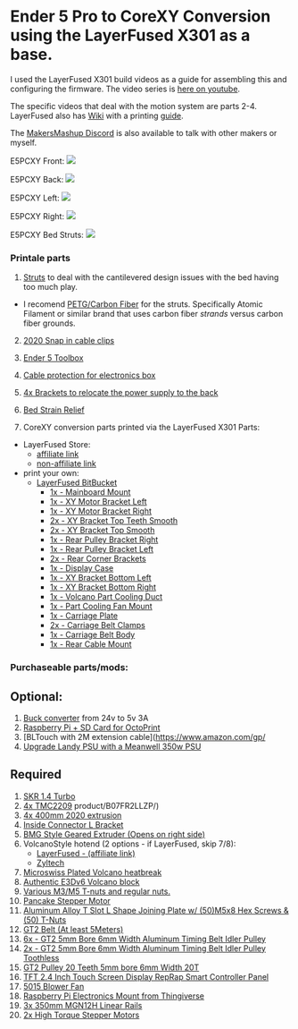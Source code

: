 # Ender 5 Pro to CoreXY Conversion using the LayerFused X301 as a base.



I used the LayerFused X301 build videos as a guide for assembling this and configuring the firmware. The video series is [here on youtube](https://www.youtube.com/watch?v=JwKp_6I6MR4&list=PLyYZUiBHD1QgZ4tn9tMU3Z-l71JyhPW9l).

The specific videos that deal with the motion system are parts 2-4.
LayerFused also has [Wiki](https://wiki.layerfused.com/en/home) with a printing [guide](https://wiki.layerfused.com/en/X301/printing-guide).

The [MakersMashup Discord](https://discord.gg/zym4tSjgeR) is also available to talk with other makers or myself.

E5PCXY Front:
![](images/E5PCXY_front.jpg)

E5PCXY Back:
![](images/E5PCXY_back.jpg)

E5PCXY Left:
![](images/E5PCXY_left.jpg)

E5PCXY Right:
![](images/E5PCXY_right.jpg)

E5PCXY Bed Struts:
![](images/E5PCXY_struts.jpg)



### Printale parts
1. [Struts](https://www.thingiverse.com/thing:3661405) to deal with the cantilevered design issues with the bed having too much play.
  * I recomend [PETG/Carbon Fiber](https://atomicfilament.com/products/carbon-fiber-black-petg-pro) for the struts. Specifically Atomic Filament or similar brand that uses carbon fiber _strands_ versus carbon fiber grounds.
2. [2020 Snap in cable clips](https://www.thingiverse.com/thing:1561292)

3. [Ender 5 Toolbox](https://www.thingiverse.com/thing:3655629)

4. [Cable protection for electronics box](https://www.thingiverse.com/thing:3354725)

5. [4x Brackets to relocate the power supply to the back](https://www.thingiverse.com/thing:4580606)

6. [Bed Strain Relief](https://www.thingiverse.com/thing:3443100)

7. CoreXY conversion parts printed via the LayerFused X301 Parts:
- LayerFused Store: 
  * [affiliate link](https://shop.layerfused.com/collections/all-products/products/x301-printed-parts-kit?aff=5)
  * [non-affiliate link](https://shop.layerfused.com/collections/all-products/products/x301-printed-parts-kit)
-  print your own:
    * [LayerFused BitBucket](https://bitbucket.org/makersmashup/x301-models/src/master/STL/)
      * [1x - Mainboard Mount](https://bitbucket.org/makersmashup/x301-models/src/master/STL/Mainboard%20Mount.stl)
      * [1x - XY Motor Bracket Left](https://bitbucket.org/makersmashup/x301-models/src/master/STL/XY%20Motor%20Bracket%20Left.stl)
      * [1x - XY Motor Bracket Right](https://bitbucket.org/makersmashup/x301-models/src/master/STL/XY%20Motor%20Bracket%20Right.stl)
      * [2x - XY Bracket Top Teeth Smooth](https://bitbucket.org/makersmashup/x301-models/src/master/STL/XY%20Bracket%20Top%20Teeth.stl)
      * [2x - XY Bracket Top Smooth](https://bitbucket.org/makersmashup/x301-models/src/master/STL/XY%20Bracket%20Top%20Smooth.stl)
      * [1x - Rear Pulley Bracket Right](https://bitbucket.org/makersmashup/x301-models/src/master/STL/Rear%20Pulley%20Bracket%20Right.stl)
      * [1x - Rear Pulley Bracket Left](https://bitbucket.org/makersmashup/x301-models/src/master/STL/Rear%20Pulley%20Bracket%20Left.stl)
      * [2x - Rear Corner Brackets](https://bitbucket.org/makersmashup/x301-models/src/master/STL/Rear%20Corner%20Bracket%20Top%20v2.stl)
      * [1x - Display Case](https://bitbucket.org/makersmashup/x301-models/src/master/STL/TFT24%20Display%20Case%20-%20LayerFused%20X301.stl)
      * [1x - XY Bracket Bottom Left](https://bitbucket.org/makersmashup/x301-models/src/master/STL/XY%20Bracket%20Bottom%20V2%20Left.stl)
      * [1x - XY Bracket Bottom Right](https://bitbucket.org/makersmashup/x301-models/src/master/STL/XY%20Bracket%20Bottom%20V2%20Right.stl)
      * [1x - Volcano Part Cooling Duct](https://bitbucket.org/makersmashup/x301-models/src/master/STL/Part%20Cooling%20Duct.stl)
      * [1x - Part Cooling Fan Mount](https://bitbucket.org/makersmashup/x301-models/src/master/STL/Cooling%20Fan%20Mount%20Plate.stl)
      * [1x - Carriage Plate](https://bitbucket.org/makersmashup/x301-models/src/master/STL/Carriage%20Plate%20P3%20Printer.stl)
      * [2x - Carriage Belt Clamps](https://bitbucket.org/makersmashup/x301-models/src/master/STL/Carriage%20Belt%20Clamp.stl)
      * [1x - Carriage Belt Body](https://bitbucket.org/makersmashup/x301-models/src/master/STL/Carriage%20Belt%20Body.stl)
      * [1x - Rear Cable Mount](https://bitbucket.org/makersmashup/x301-models/src/master/STL/Rear%20Cable%20Mount.stl)


### Purchaseable parts/mods:
## Optional:
1. [Buck converter](https://www.amazon.com/gp/product/B07ZMRN1B2) from 24v to 5v 3A
2. [Raspberry Pi + SD Card for OctoPrint](https://www.amazon.com/gp/product/B07V58CQGR/)
3. [BLTouch with 2M extension cable](https://www.amazon.com/gp/
4. [Upgrade Landy PSU with a Meanwell 350w PSU](https://www.amazon.com/gp/product/B07VRK86SP/)


## Required
1. [SKR 1.4 Turbo](https://amzn.to/2SnLvbf)
2. [4x TMC2209](https://amzn.to/2KP0x5C)
product/B07FR2LLZP/)
3. [4x 400mm 2020 extrusion](https://www.amazon.com/gp/product/B085T49MFB)
4. [Inside Connector L Bracket](https://amzn.to/3bVjEXz)
5. [BMG Style Geared Extruder (Opens on right side)](https://amzn.to/2Lis5k2)
6. VolcanoStyle hotend (2 options - if LayerFused, skip 7/8):
    * [LayerFused - (affiliate link)](https://shop.layerfused.com/collections/printer-kits/products/layerfused-volcano-hotend-kit-24v?aff=5)
    * [Zyltech](http://www.zyltech.com/new-volcano-style-hotend-1-75mm-bowden-conversion-kit/) 
7. [Microswiss Plated Volcano heatbreak](https://www.amazon.com/gp/product/B06WGRJK1B/)
8. [Authentic E3Dv6 Volcano block](https://www.amazon.com/gp/product/B07BFYL3KN/)
9. [Various M3/M5 T-nuts and regular nuts.](https://www.amazon.com/gp/product/B0734NVR48/ref=ppx_yo_dt_b_search_asin_title?ie=UTF8&psc=1)
10. [Pancake Stepper Motor](https://amzn.to/2VTFWnl)
11. [Aluminum Alloy T Slot L Shape Joining Plate w/ (50)M5x8 Hex Screws & (50) T-Nuts](https://amzn.to/2WaB5Nl)
12. [GT2 Belt \(At least 5Meters\)](https://amzn.to/2LcJdrm)
13. [6x - GT2 5mm Bore 6mm Width Aluminum Timing Belt Idler Pulley](https://amzn.to/2XsKKAL)
14. [2x - GT2 5mm Bore 6mm Width Aluminum Timing Belt Idler Pulley Toothless](https://amzn.to/2KOjHsi)
15. [GT2 Pulley 20 Teeth 5mm bore 6mm Width 20T](https://amzn.to/2XzrmRz)
16. [TFT 2.4 Inch Touch Screen Display RepRap Smart Controller Panel](https://amzn.to/2KMIeyb)
17. [5015 Blower Fan](https://amzn.to/2Zxyroj)
18. [Raspberry Pi Electronics Mount from Thingiverse](https://www.thingiverse.com/thing:4140386)
19. [3x 350mm MGN12H Linear Rails](https://www.amazon.com/gp/product/B081Q4FHBW/)
20. [2x High Torque Stepper Motors](https://www.amazon.com/Usongshine-Stepper-17HS4401-Connector-Printer/dp/B07C1MVTZC/)
